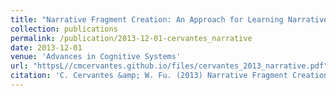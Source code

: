 ```yaml
---
title: "Narrative Fragment Creation: An Approach for Learning Narrative Knowledge"
collection: publications
permalink: /publication/2013-12-01-cervantes_narrative
date: 2013-12-01
venue: 'Advances in Cognitive Systems'
url: "httpsL//cmcervantes.github.io/files/cervantes_2013_narrative.pdf"
citation: 'C. Cervantes &amp; W. Fu. (2013) Narrative Fragment Creation: An Approach for Learning Narrative Knowledge. Conference on Advances in Cognitive Systems (ACS)'
---
```


